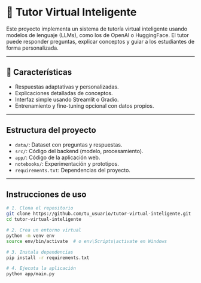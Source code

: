 # 🤖 Tutor Virtual Inteligente

Este proyecto implementa un sistema de tutoría virtual inteligente usando modelos de lenguaje (LLMs), como los de OpenAI o HuggingFace. El tutor puede responder preguntas, explicar conceptos y guiar a los estudiantes de forma personalizada.

---

## 🧠 Características

- Respuestas adaptativas y personalizadas.
- Explicaciones detalladas de conceptos.
- Interfaz simple usando Streamlit o Gradio.
- Entrenamiento y fine-tuning opcional con datos propios.

---

##  Estructura del proyecto

- `data/`: Dataset con preguntas y respuestas.
- `src/`: Código del backend (modelo, procesamiento).
- `app/`: Código de la aplicación web.
- `notebooks/`: Experimentación y prototipos.
- `requirements.txt`: Dependencias del proyecto.

---

##  Instrucciones de uso

```bash
# 1. Clona el repositorio
git clone https://github.com/tu_usuario/tutor-virtual-inteligente.git
cd tutor-virtual-inteligente

# 2. Crea un entorno virtual
python -m venv env
source env/bin/activate  # o env\Scripts\activate en Windows

# 3. Instala dependencias
pip install -r requirements.txt

# 4. Ejecuta la aplicación
python app/main.py
